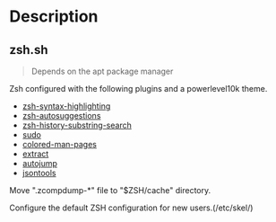 # Description

## zsh.sh
> Depends on the apt package manager

Zsh configured with the following plugins and a powerlevel10k theme.

- [zsh-syntax-highlighting](https://github.com/zsh-users/zsh-syntax-highlighting)
- [zsh-autosuggestions](https://github.com/zsh-users/zsh-autosuggestions)
- [zsh-history-substring-search](https://github.com/zsh-users/zsh-history-substring-search)
- [sudo](https://github.com/ohmyzsh/ohmyzsh/tree/master/plugins/sudo)
- [colored-man-pages](https://github.com/ohmyzsh/ohmyzsh/tree/master/plugins/colored-man-pages)
- [extract](https://github.com/le0me55i/zsh-extract)
- [autojump](https://github.com/wting/autojump)
- [jsontools](https://github.com/ohmyzsh/ohmyzsh/tree/master/plugins/jsontools)

Move ".zcompdump-*" file to "$ZSH/cache" directory.

Configure the default ZSH configuration for new users.(/etc/skel/)